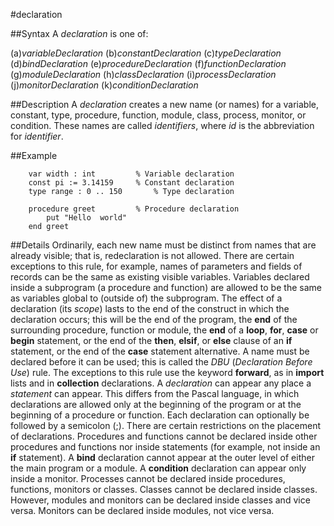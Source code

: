 
#declaration

##Syntax
A _declaration_ is one of:

(a)_variableDeclaration_
(b)_constantDeclaration_
(c)_typeDeclaration_
(d)_bindDeclaration_
(e)_procedureDeclaration_
(f)_functionDeclaration_
(g)_moduleDeclaration_
(h)_classDeclaration_
(i)_processDeclaration_
(j)_monitorDeclaration_
(k)_conditionDeclaration_




##Description
A _declaration_ creates a new name (or names) for a variable, constant, type, procedure, function, module, class, process, monitor, or condition. These names are called _identifiers_, where _id_ is the abbreviation for _identifier_.



##Example



        var width : int         % Variable declaration
        const pi := 3.14159     % Constant declaration
        type range : 0 .. 150       % Type declaration
        
        procedure greet         % Procedure declaration
            put "Hello  world"
        end greet
##Details
Ordinarily, each new name must be distinct from names that are already visible; that is, redeclaration is not allowed. There are certain exceptions to this rule, for example, names of parameters and fields of records can be the same as existing visible variables. Variables declared inside a subprogram (a procedure and function) are allowed to be the same as variables global to (outside of) the subprogram.
The effect of a declaration (its _scope_) lasts to the end of the construct in which the declaration occurs; this will be the end of the program, the **end** of the surrounding procedure, function or module, the **end** of a **loop**, **for**, **case** or **begin** statement, or the end of the **then**, **elsif**, or **else** clause of an **if** statement, or the end of the **case** statement alternative.
A name must be declared before it can be used; this is called the _DBU_ (_Declaration Before Use_) rule. The exceptions to this rule use the keyword **forward**, as in **import** lists and in **collection** declarations.
A _declaration_ can appear any place a _statement_ can appear. This differs from the Pascal language, in which declarations are allowed only at the beginning of the program or at the beginning of a procedure or function. Each declaration can optionally be followed by a semicolon (;).
There are certain restrictions on the placement of declarations. Procedures and functions cannot be declared inside other procedures and functions nor inside statements (for example, not inside an **if** statement). A **bind** declaration cannot appear at the outer level of either the main program or a module. A **condition** declaration can appear only inside a monitor. Processes cannot be declared inside procedures, functions, monitors or classes. Classes cannot be declared inside classes. However, modules and monitors can be declared inside classes and vice versa. Monitors can be declared inside modules, not vice versa.


